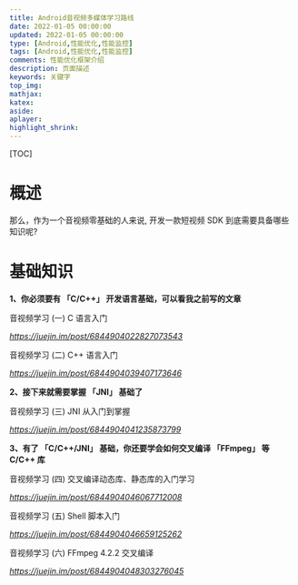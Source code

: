 ```yaml
---
title: Android音视频多媒体学习路线
date: 2022-01-05 00:00:00
updated: 2022-01-05 00:00:00
type: [Android,性能优化,性能监控]
tags: [Android,性能优化,性能监控]
comments: 性能优化框架介绍
description: 页面描述
keywords: 关键字
top_img:
mathjax:
katex:
aside:
aplayer:
highlight_shrink:
---
```




[TOC]

# 概述

那么，作为一个音视频零基础的人来说, 开发一款短视频 SDK 到底需要具备哪些知识呢? 



# 基础知识

**1、你必须要有 「C/C++」 开发语言基础，可以看我之前写的文章**

音视频学习 (一) C 语言入门

*https://juejin.im/post/6844904022827073543*

音视频学习 (二) C++ 语言入门

*https://juejin.im/post/6844904039407173646*



**2、接下来就需要掌握 「JNI」 基础了**

音视频学习 (三) JNI 从入门到掌握

*https://juejin.im/post/6844904041235873799*

**3、有了 「C/C++/JNI」 基础，你还要学会如何交叉编译 「FFmpeg」 等 C/C++ 库**

音视频学习 (四) 交叉编译动态库、静态库的入门学习

*https://juejin.im/post/6844904046067712008*

音视频学习 (五) Shell 脚本入门

*https://juejin.im/post/6844904046659125262*

音视频学习 (六) FFmpeg 4.2.2 交叉编译

*https://juejin.im/post/6844904048303276045*
